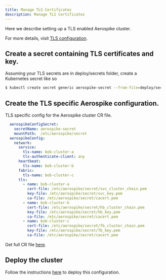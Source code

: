 ```yaml
---
title: Manage TLS Certificates
description: Manage TLS Certificates
---
```


Here we describe setting up a TLS enabled Aerospike cluster.

For more details, visit [TLS configuration](/operations/configure/network/tls/).

## Create a secret containing TLS certificates and key.

Assuming your TLS secrets are in deploy/secrets folder, create a Kubernetes secret like so
```sh
$ kubectl create secret generic aerospike-secret --from-file=deploy/secrets -n aerospike
```

## Create the TLS specific Aerospike configuration.
TLS specific config for the Aerospike cluster CR file.

```yaml
  aerospikeConfigSecret:
    secretName: aerospike-secret
    mountPath:  /etc/aerospike/secret
  aerospikeConfig:
    network:
      service:
        tls-name: bob-cluster-a
        tls-authenticate-client: any
      heartbeat:
        tls-name: bob-cluster-b
      fabric:
        tls-name: bob-cluster-c
      tls:
        - name: bob-cluster-a
          cert-file: /etc/aerospike/secret/svc_cluster_chain.pem
          key-file: /etc/aerospike/secret/svc_key.pem
          ca-file: /etc/aerospike/secret/cacert.pem
        - name: bob-cluster-b
          cert-file: /etc/aerospike/secret/hb_cluster_chain.pem
          key-file: /etc/aerospike/secret/hb_key.pem
          ca-file: /etc/aerospike/secret/cacert.pem
        - name: bob-cluster-c
          cert-file: /etc/aerospike/secret/fb_cluster_chain.pem
          key-file: /etc/aerospike/secret/fb_key.pem
          ca-file: /etc/aerospike/secret/cacert.pem
```
Get full CR file [here](https://github.com/aerospike/aerospike-kubernetes-operator/tree/1.0.1/deploy/samples/tls_cluster_cr.yaml).

## Deploy the cluster
Follow the instructions [here](/cloud/kubernetes/operator/Create-Aerospike-cluster.md#deploy-aerospike-cluster) to deploy this configuration.



